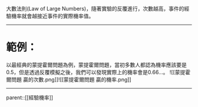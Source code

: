 大數法則(Law of Large Numbers)，隨著實驗的反覆進行，次數越高，事件的經驗機率就會越接近事件的實際機率值。
- - -
# 範例：
以最經典的蒙提霍爾問題為例，蒙提霍爾問題，當初多數人都認為機率應該要是0.5，但是透過反覆模擬之後，我們可以發現實際上的機率會是0.66...。
![[蒙提霍爾問題 贏的次數.png]]![[蒙提霍爾問題 贏的機率.png]]
- - -
parent::[[經驗機率]]